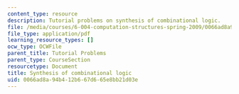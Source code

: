 ```yaml
---
content_type: resource
description: Tutorial problems on synthesis of combinational logic.
file: /media/courses/6-004-computation-structures-spring-2009/0066ad8a94b412b667d665e8bb21d03e_MIT6_004s09_tutor05.pdf
file_type: application/pdf
learning_resource_types: []
ocw_type: OCWFile
parent_title: Tutorial Problems
parent_type: CourseSection
resourcetype: Document
title: Synthesis of combinational logic
uid: 0066ad8a-94b4-12b6-67d6-65e8bb21d03e
---
```

